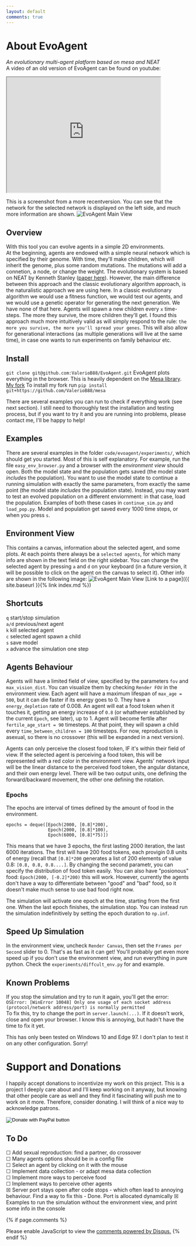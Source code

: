 ```yaml
---
layout: default
comments: true
---
```


# About EvoAgent
_An evolutionary multi-agent platform based on mesa and NEAT_\
A video of an old version of EvoAgent can be found on youtube:
<iframe width="420" height="315"
src="https://www.youtube.com/embed/pOF1H84xPik">
</iframe>

This is a screenshot from a more recentversion. You can see that the network for the selected network is displayed on the left side, and much more information are shown.
![EvoAgent Main View](/assets/main.png)



## Overview

With this tool you can evolve agents in a simple 2D environments. \
At the beginning, agents are endowed with a simple neural network which is specified by their genome. With time, they'll make children, which will inherit the genome, plus some random mutations. The mutations will add a connetion, a node, or change the weight. The evolutionary system is based on NEAT by Kenneth Stanley ([paper here][1]). However, the main difference between this approach and the classic evolutionary algorithm approach, is the naturalistic approach we are using here. In a classic evolutionary algorithm we would use a fitness function, we would test our agents, and we would use a genetic operator for generating the next generation. We have none of that here. Agents will spawn a new children every `x` time-steps. The more they survive, the more children they'll get. I found this approach much more intuitively valid as will simply respond to the rule: `the more you survive, the more you'll spread your genes`.  This will also allow for generational interactions (as multiple generations will live at the same time), in case one wants to run experiments on family behaviour etc.


## Install

`git clone git@github.com:ValerioB88/EvoAgent.git` 
EvoAgent plots everything in the browser. This is heavily dependent on the [Mesa library][3]. [My fork][4]
To install my fork run `pip install git+https://github.com/ValerioB88/mesa`

There are several examples you can run to check if everything work (see next section). I still need to thoroughly test the installation and testing process, but if you want to try it and you are running into problems, please contact me, I'll be happy to help!


## Examples
There are several examples in the folder `code/evoagent/experiments/`, which should get you started. Most of this is self explanatory. For example, run the file `easy_env_browser.py` and a browser with the _environment view_ should open. Both the model state and the population gets saved (the model state _includes_ the population). You want to use the model state to continue a running simulation with exactly the same parameters, from exactly the same point (the model state _includes_ the population state). Instead, you may want to test an evolved population on a different enviornment: in that case, load the population. Examples of both these cases in `continue_sim.py`  and `load_pop.py`. Model and population get saved every 1000 time steps, or when you press `s`. 

## Environment View
This contains a canvas, information about the selected agent, and some plots. At each points there always be a `selected agents`, for which many info are shown in the text field on the right sidebar. You can change the selected agent by pressing `a` and `d` on your keyboard (in a future version, it will be possible to click on the agent on the canvas to select it). Other info are shown in the following image:
![EvoAgent Main View](/assets/evoview.png)
[Link to a page]({{ site.baseurl }}{% link index.md %})

## Shortcuts
`q` start/stop simulation\
`a/d` previous/next agent\
`k` kill selected agent\
`c` selected agent spawn a child\
`s` save model\
`x` advance the simulation one step


## Agents Behaviour
Agents will have a limited field of view, specified by the parameters `fov` and `max_vision_dist`. You can visualize them by checking `Render FOV` in the environment view. Each agent will have a maximum lifespan of `max_age = 500`, but it can die faster if its energy goes to 0. They have a `energy_depletion` rate of 0.008. An agent will eat a food token when it touches it, getting an energy increase of `0.8` (or whathever established by the current `Epoch`, see later), up to 1. Agent will become fertile after `fertile_age_start = 90` timesteps. At that point, they will spawn a child every `time_between_children = 100` timesteps. For now, reproduction is asexual, so there is no crossover (this will be expanded in a next version).

Agents can only perceive the closest food token, IF it's within their field of view. If the selected agent is perceiving a food token, this will be represented with a red color in the environment view.  Agents' network input will be the linear distance to the perceived food token, the angular distance, and their own energy level. There will be two output units, one defining the forward/backward movement, the other one defining the rotation.

### Epochs
The epochs are interval of times defined by the amount of food in the environment. 
```
epochs = deque([Epoch(2000, [0.8]*200),
                Epoch(2000, [0.8]*100),
                Epoch(6000, [0.8]*75)])
```
                
This means that we have 3 epochs, the first lasting 2000 iteration, the last 6000 iterations. The first will have 200 food tokens, each provigin 0.8 units of energy (recall that `[0.8]*200` generates a list of 200 elements of value 0.8: `[0.8, 0.8, 0.8....]`. By changing the second parametr, you can specify the distribution of food token easily. You can also have "posionous" food: `Epoch(2000, [-0.2]*200)` this will work. However, currently the agents don't have a way to differentiate between "good" and "bad" food, so it doesn't make much sense to use bad food right now. 

The simulation will activate one epoch at the time, starting from the first one. When the last epoch finishes, the simulation stop. You can instead run the simulation indefinitively by setting the epoch duration to `np.inf`. 

## Speed Up Simulation
In the environment view, uncheck `Render Canvas`, then set the `Frames per Second` slider to 0. That's as fast as it can get! You'll probably get even more speed up if you don't use the environment view, and run everything in pure python. Check the `experiments/diffcult_env.py` for and example.

## Known Problems
If you stop the simulation and try to run it again, you'll get the error:\
```OSError: [WinError 10048] Only one usage of each socket address (protocol/network address/port) is normally permitted```\
To fix this, try to change the port in `server.launch(...)`. If it doesn't work, close and open your browser. I know this is annoying, but hadn't have the time to fix it yet.

This has only been tested on Windows 10 and Edge 97. I don't plan to test it on any other configuration. Sorry!

# Support and Donations
I happily accept donations to incentivize my work on this project. 
This is a project I deeply care about and I'll keep working on it anyway, but knowing that other people care as well and they find it fascinating will push me to work on it more. Therefore, consider donating. I will think of a nice way to acknowledge patrons.



<form action="https://www.paypal.com/donate" method="post" target="_top">
<input type="hidden" name="business" value="PAK7G38E22NAN" />
<input type="hidden" name="no_recurring" value="0" />
<input type="hidden" name="currency_code" value="EUR" />
<input type="image" src="https://www.paypalobjects.com/en_GB/i/btn/btn_donate_LG.gif" border="0" name="submit" title="PayPal - The safer, easier way to pay online!" alt="Donate with PayPal button" />
<img alt="" border="0" src="https://www.paypal.com/en_GB/i/scr/pixel.gif" width="1" height="1" />
</form>

## To Do
&#9744; Add sexual reproduction: find a partner, do crossover\
&#9744; Many agents options should be in a config file\
&#9744; Select an agent by clicking on it with the mouse\
&#9744; Implement data collection - or adapt mesa data collection\
&#9744; Implement more ways to perceive food\
&#9744; Implement ways to perceive other agents\
&#9746; Server port stays open after code stops - which often lead to annoying behaviour. Find a way to fix this - Done. Port is allocated dynamically
&#9746; Examples to run the simulation without the environment view, and print some info in the console
<!--- &#9746; -->




[1]: http://nn.cs.utexas.edu/downloads/papers/stanley.ec02.pdf
[2]: https://www.youtube.com/watch?v=pOF1H84xPik&ab
[3]: https://github.com/projectmesa/mesa
[4]: https://github.com/ValerioB88/mesa


{% if page.comments %}
<div id="disqus_thread"></div>
<script>
    /**
    *  RECOMMENDED CONFIGURATION VARIABLES: EDIT AND UNCOMMENT THE SECTION BELOW TO INSERT DYNAMIC VALUES FROM YOUR PLATFORM OR CMS.
    *  LEARN WHY DEFINING THESE VARIABLES IS IMPORTANT: https://disqus.com/admin/universalcode/#configuration-variables    */
    /*
    var disqus_config = function () {
    this.page.url = PAGE_URL;  // Replace PAGE_URL with your page's canonical URL variable
    this.page.identifier = PAGE_IDENTIFIER; // Replace PAGE_IDENTIFIER with your page's unique identifier variable
    };
    */
    (function() { // DON'T EDIT BELOW THIS LINE
    var d = document, s = d.createElement('script');
    s.src = 'https://https-valeriob88-github-io-evoagent.disqus.com/embed.js';
    s.setAttribute('data-timestamp', +new Date());
    (d.head || d.body).appendChild(s);
    })();
</script>
<noscript>Please enable JavaScript to view the <a href="https://disqus.com/?ref_noscript">comments powered by Disqus.</a></noscript>
{% endif %}
